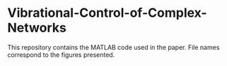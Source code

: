 # Vibrational-Control-of-Complex-Networks

This repository contains the MATLAB code used in the paper. File names correspond to the figures presented.
